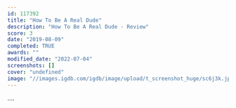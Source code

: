 ```yaml
---
id: 117392
title: "How To Be A Real Dude"
description: "How To Be A Real Dude - Review"
score: 3
date: "2019-08-09"
completed: TRUE
awards: ""
modified_date: "2022-07-04"
screenshots: []
cover: "undefined"
image: "//images.igdb.com/igdb/image/upload/t_screenshot_huge/sc6j3k.jpg"
---
```

....